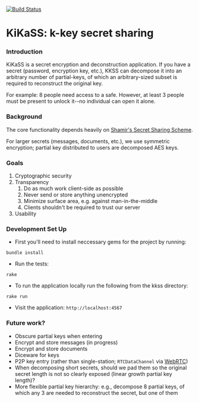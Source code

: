 [![Build Status](https://travis-ci.org/seattle-beach/kkss.svg?branch=master)](https://travis-ci.org/seattle-beach/kkss)

# KiKaSS: k-key secret sharing

### Introduction
KiKaSS is a secret encryption and deconstruction application. If you have a secret (password, encryption key, etc.), KKSS can decompose it into an arbitrary number of partial-keys, of which an arbitrary-sized subset is required to reconstruct the original key.

For example: 8 people need access to a safe. However, at least 3 people must be present to unlock it--no individual can open it alone.

### Background
The core functionality depends heavily on [Shamir's Secret Sharing Scheme](https://en.wikipedia.org/wiki/Shamir%27s_Secret_Sharing).

For larger secrets (messages, documents, etc.), we use symmetric encryption; partial key distributed to users are decomposed AES keys.

### Goals
1. Cryptographic security
2. Transparency
    1. Do as much work client-side as possible
    2. Never send or store anything unencrypted
    3. Minimize surface area, e.g. against man-in-the-middle
    4. Clients shouldn't be required to trust our server
3. Usability

### Development Set Up
- First you'll need to install neccessary gems for the project by running:
```
bundle install
```
- Run the tests:
```
rake
```
- To run the application locally run the following from the kkss directory:
```
rake run
```
- Visit the application: `http://localhost:4567`

### Future work?
- Obscure partial keys when entering
- Encrypt and store messages (in progress)
- Encrypt and store documents
- Diceware for keys
- P2P key entry (rather than single-station; `RTCDataChannel` via [WebRTC](https://webrtc.org/))
- When decomposing short secrets, should we pad them so the original secret length is not so clearly exposed (linear growth partial key length)?
- More flexible partial key hierarchy: e.g., decompose 8 partial keys, of which any 3 are needed to reconstruct the secret, but one of them
